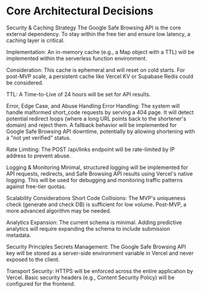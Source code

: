 # Core Architectural Decisions

Security & Caching Strategy
The Google Safe Browsing API is the core external dependency. To stay within the free tier and ensure low latency, a caching layer is critical.

Implementation: An in-memory cache (e.g., a Map object with a TTL) will be implemented within the serverless function environment.

Consideration: This cache is ephemeral and will reset on cold starts. For post-MVP scale, a persistent cache like Vercel KV or Supabase Redis could be considered.

TTL: A Time-to-Live of 24 hours will be set for API results.

Error, Edge Case, and Abuse Handling
Error Handling: The system will handle malformed short_code requests by serving a 404 page. It will detect potential redirect loops (where a long URL points back to the shortener's domain) and reject them. A fallback behavior will be implemented for Google Safe Browsing API downtime, potentially by allowing shortening with a "not yet verified" status.

Rate Limiting: The POST /api/links endpoint will be rate-limited by IP address to prevent abuse.

Logging & Monitoring
Minimal, structured logging will be implemented for API requests, redirects, and Safe Browsing API results using Vercel's native logging. This will be used for debugging and monitoring traffic patterns against free-tier quotas.

Scalability Considerations
Short Code Collisions: The MVP's uniqueness check (generate and check DB) is sufficient for low volume. Post-MVP, a more advanced algorithm may be needed.

Analytics Expansion: The current schema is minimal. Adding predictive analytics will require expanding the schema to include submission metadata.

Security Principles
Secrets Management: The Google Safe Browsing API key will be stored as a server-side environment variable in Vercel and never exposed to the client.

Transport Security: HTTPS will be enforced across the entire application by Vercel. Basic security headers (e.g., Content Security Policy) will be configured for the frontend.
